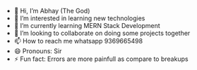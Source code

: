 - 👋 Hi, I’m Abhay (The God)
- 👀 I’m interested in learning new technologies
- 🌱 I’m currently learning MERN Stack Development
- 💞️ I’m looking to collaborate on doing some projects together
- 📫 How to reach me whatsapp 9369665498
- 😄 Pronouns: Sir
- ⚡ Fun fact: Errors are more painfull as compare to breakups

<!---
Abhay06r/Abhay06r is a ✨ special ✨ repository because its `README.md` (this file) appears on your GitHub profile.
You can click the Preview link to take a look at your changes.
--->
